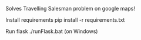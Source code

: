 Solves Travelling Salesman problem on google maps!

Install requirements
pip install -r requirements.txt

Run flask
./runFlask.bat (on Windows)
